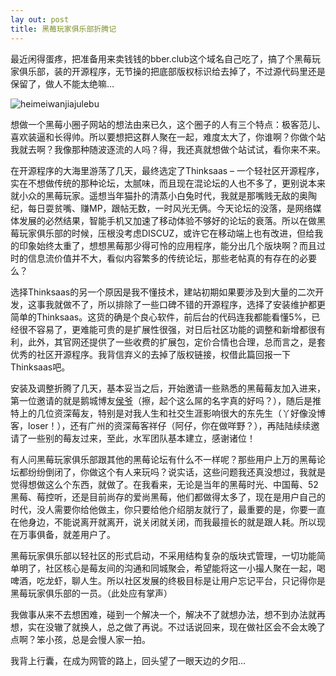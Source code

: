 ```yaml
---
lay out: post
title: 黑莓玩家俱乐部折腾记
---
```


最近闲得蛋疼，把准备用来卖钱钱的bber.club这个域名自己吃了，搞了个黑莓玩家俱乐部，装的开源程序，无节操的把底部版权标识给去掉了，不过源代码里还是保留了，做人不能太绝嘛…

![heimeiwanjiajulebu](https://c2.staticflickr.com/6/5587/31386911760_b63de2ca69_o.jpg)

想做一个黑莓小圈子网站的想法由来已久，这个圈子的人有三个特点：极客范儿、喜欢装逼和长得帅。所以要想把这群人聚在一起，难度太大了，你谁啊？你做个站我就去啊？我像那种随波逐流的人吗？得，我还真就想做个站试试，看你来不来。

在开源程序的大海里游荡了几天，最终选定了Thinksaas – 一个轻社区开源程序，实在不想做传统的那种论坛，太腻味，而且现在混论坛的人也不多了，更别说本来就小众的黑莓玩家。遥想当年猫扑的清蒸小白兔时代，我就是那嘴贱无敌的奥陶纪，每日耍贫嘴、赚MP，跟帖无数，一时风光无俩。今天论坛的没落，是网络媒体发展的必然结果，智能手机又加速了移动体验不够好的论坛的衰落。所以在做黑莓玩家俱乐部的时候，压根没考虑DISCUZ，或许它在移动端上也有改进，但给我的印象始终太重了，想想黑莓那少得可怜的应用程序，能分出几个版块啊？而且过时的信息流价值并不大，看似内容繁多的传统论坛，那些老帖真的有存在的必要么？

选择Thinksaas的另一个原因是我不懂技术，建站初期如果要涉及到大量的二次开发，这事我就做不了，所以排除了一些口碑不错的开源程序，选择了安装维护都更简单的Thinksaas。这货的确是个良心软件，前后台的代码连我都能看懂5%，已经很不容易了，更难能可贵的是扩展性很强，对日后社区功能的调整和新增都很有利，此外，其官网还提供了一些收费的扩展包，定价合情也合理，总而言之，是套优秀的社区开源程序。我背信弃义的去掉了版权链接，权借此篇回报一下Thinksaas吧。

安装及调整折腾了几天，基本妥当之后，开始邀请一些熟悉的黑莓莓友加入进来，第一位邀请的就是鹅城博友[侯爷](http://houye.xyz/)（擦，起个这么屌的名字真的好吗？），随后是推特上的几位资深莓友，特别是对我人生和社交生涯影响很大的东先生（丫好像没博客，loser！），还有广州的资深莓客祥仔（阿仔，你在做咩野？），再陆陆续续邀请了一些别的莓友过来，至此，水军团队基本建立，感谢诸位！

有人问黑莓玩家俱乐部跟其他的黑莓论坛有什么不一样呢？那些用户上万的黑莓论坛都纷纷倒闭了，你做这个有人来玩吗？说实话，这些问题我还真没想过，我就是觉得想做这么个东西，就做了。在我看来，无论是当年的黑莓时光、中国莓、52黑莓、莓控听，还是目前尚存的爱尚黑莓，他们都做得太多了，现在是用户自己的时代，没人需要你给他做主，你只要给他介绍朋友就行了，最重要的是，你要一直在他身边，不能说离开就离开，说关闭就关闭，而我最擅长的就是跟人耗。所以现在万事俱备，就差用户了。

黑莓玩家俱乐部以轻社区的形式启动，不采用结构复杂的版块式管理，一切功能简单明了，社区核心是莓友间的沟通和同城聚会，希望能将这一小撮人聚在一起，喝啤酒，吃龙虾，聊人生。所以社区发展的终极目标是让用户忘记平台，只记得你是黑莓玩家俱乐部的一员。（此处应有掌声）

我做事从来不去想困难，碰到一个解决一个，解决不了就想办法，想不到办法就再想，实在没辙了就换人，总之做了再说。不过话说回来，现在做社区会不会太晚了点啊？笨小孩，总是会慢人家一拍。

我背上行囊，在成为网管的路上，回头望了一眼天边的夕阳…
